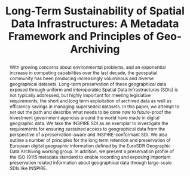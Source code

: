 ---
abstract: With growing concerns about environmental problems, and an exponential increase
  in computing capabilities over the last decade, the geospatial community has been
  producing increasingly voluminous and diverse geographical datasets. Long-term preservation
  of these geographical data exposed through uniform and interoperable Spatial Data
  Infrastructures (SDIs) is not typically addressed, but highly important for meeting
  legislative requirements, the short and long term exploitation of archived data
  as well as efficiency savings in managing superseded datasets. In this paper, we
  attempt to set out the path and describe what needs to be done now to future-proof
  the investment government agencies around the world have made in digital geographic
  data. We take the INSPIRE SDI as an exemplar to investigate the requirements for
  ensuring sustained access to geographical data from the perspective of a preservation-aware
  and INSPIRE-conformant SDI. We also outline a number of principles for the long
  term retention and preservation of European digital geographic information defined
  by the EuroSDR Geographic Data Archiving working group. In addition, we present
  a preservation profile of the ISO 19115 metadata standard to enable recording and
  exposing important preservation related information about geographical data through
  large-scale SDIs like INSPIRE.
creators:
- Shaon, Arif
- Samuelsson, Göran
- Bos, Marguérite
- Kirstein, Michael
- Woolf, Andrew
- Mason, Paul
- Naumann, Kai
- Gerber, Urs
- Rönsdorf, Carsten
date: null
document_url: https://services.phaidra.univie.ac.at/api/object/o:294224/download
grand_parent: iPRES
institutions: []
keywords:
- singapore
- preservation
- archive
- metadata
- inspire
- iso 19115
- geographical data
landing_page_url: https://phaidra.univie.ac.at/o:294224
language: eng
layout: publication
license: CC BY-SA 3.0 AT
notes_url: null
parent: iPRES 2011
publication_type: paper
size: 1150321
slides_url: null
source_name: iPRES
stream_url: null
title: 'Long-Term Sustainability of Spatial Data Infrastructures: A Metadata Framework
  and Principles of Geo-Archiving'
year: 2011
---